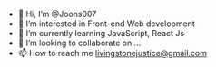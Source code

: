 - 👋 Hi, I’m @Joons007
- 👀 I’m interested in Front-end Web development 
- 🌱 I’m currently learning JavaScript, React Js
- 💞️ I’m looking to collaborate on ...
- 📫 How to reach me livingstonejustice@gmail.com

<!---
Joons007/Joons007 is a ✨ special ✨ repository because its `README.md` (this file) appears on your GitHub profile.
You can click the Preview link to take a look at your changes.
--->
